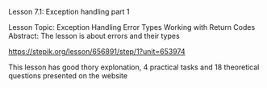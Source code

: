 Lesson 7.1: Exception handling part 1

Lesson Topic: Exception Handling
Error Types
Working with Return Codes
Abstract: The lesson is about errors and their types

https://stepik.org/lesson/656891/step/1?unit=653974

This lesson has good thory explonation, 4 practical tasks and 18 theoretical questions presented on the website
